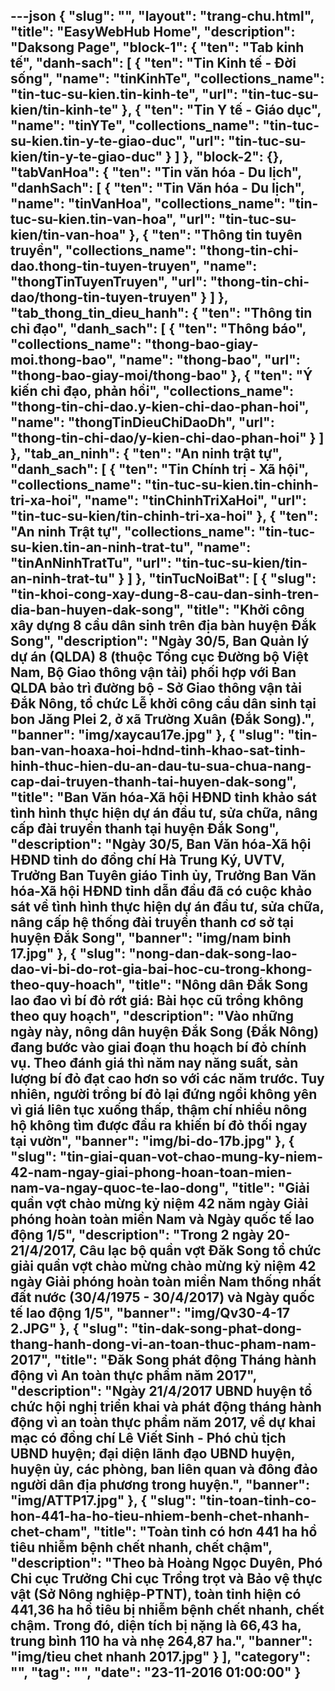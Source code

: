 ---json
{
    "slug": "",
    "layout": "trang-chu.html",
    "title": "EasyWebHub Home",
    "description": "Daksong Page",
    "block-1": {
        "ten": "Tab kinh tế",
        "danh-sach": [
            {
                "ten": "Tin Kinh tế - Đời sống",
                "name": "tinKinhTe",
                "collections_name": "tin-tuc-su-kien.tin-kinh-te",
                "url": "tin-tuc-su-kien/tin-kinh-te"
            },
            {
                "ten": "Tin Y tế - Giáo dục",
                "name": "tinYTe",
                "collections_name": "tin-tuc-su-kien.tin-y-te-giao-duc",
                "url": "tin-tuc-su-kien/tin-y-te-giao-duc"
            }
        ]
    },
    "block-2": {},
    "tabVanHoa": {
        "ten": "Tin văn hóa - Du lịch",
        "danhSach": [
            {
                "ten": "Tin Văn hóa - Du lịch",
                "name": "tinVanHoa",
                "collections_name": "tin-tuc-su-kien.tin-van-hoa",
                "url": "tin-tuc-su-kien/tin-van-hoa"
            },
            {
                "ten": "Thông tin tuyên truyền",
                "collections_name": "thong-tin-chi-dao.thong-tin-tuyen-truyen",
                "name": "thongTinTuyenTruyen",
                "url": "thong-tin-chi-dao/thong-tin-tuyen-truyen"
            }
        ]
    },
    "tab_thong_tin_dieu_hanh": {
        "ten": "Thông tin chỉ đạo",
        "danh_sach": [
            {
                "ten": "Thông báo",
                "collections_name": "thong-bao-giay-moi.thong-bao",
                "name": "thong-bao",
                "url": "thong-bao-giay-moi/thong-bao"
            },
            {
                "ten": "Ý kiến chỉ đạo, phản hồi",
                "collections_name": "thong-tin-chi-dao.y-kien-chi-dao-phan-hoi",
                "name": "thongTinDieuChiDaoDh",
                "url": "thong-tin-chi-dao/y-kien-chi-dao-phan-hoi"
            }
        ]
    },
    "tab_an_ninh": {
        "ten": "An ninh trật tự",
        "danh_sach": [
            {
                "ten": "Tin Chính trị - Xã hội",
                "collections_name": "tin-tuc-su-kien.tin-chinh-tri-xa-hoi",
                "name": "tinChinhTriXaHoi",
                "url": "tin-tuc-su-kien/tin-chinh-tri-xa-hoi"
            },
            {
                "ten": "An ninh Trật tự",
                "collections_name": "tin-tuc-su-kien.tin-an-ninh-trat-tu",
                "name": "tinAnNinhTratTu",
                "url": "tin-tuc-su-kien/tin-an-ninh-trat-tu"
            }
        ]
    },
    "tinTucNoiBat": [
        {
            "slug": "tin-khoi-cong-xay-dung-8-cau-dan-sinh-tren-dia-ban-huyen-dak-song",
            "title": "Khởi công xây dựng 8 cầu dân sinh trên địa bàn huyện Đắk Song",
            "description": "Ngày 30/5, Ban Quản lý dự án (QLDA) 8 (thuộc Tổng cục Đường bộ Việt Nam, Bộ Giao thông vận tải) phối hợp với Ban QLDA bảo trì đường bộ - Sở Giao thông vận tải Đắk Nông, tổ chức Lễ khởi công cầu dân sinh tại bon Jăng Plei 2, ở xã Trường Xuân (Đắk Song).",
            "banner": "img/xaycau17e.jpg"
        },
        {
            "slug": "tin-ban-van-hoaxa-hoi-hdnd-tinh-khao-sat-tinh-hinh-thuc-hien-du-an-dau-tu-sua-chua-nang-cap-dai-truyen-thanh-tai-huyen-dak-song",
            "title": "Ban Văn hóa-Xã hội HĐND tỉnh khảo sát tình hình thực hiện dự án đầu tư, sửa chữa, nâng cấp đài truyền thanh tại huyện Đắk Song",
            "description": "Ngày 30/5, Ban Văn hóa-Xã hội HĐND tỉnh do đồng chí Hà Trung Ký, UVTV, Trưởng Ban Tuyên giáo Tỉnh ủy, Trưởng Ban Văn hóa-Xã hội HĐND tỉnh dẫn đầu đã có cuộc khảo sát về tình hình thực hiện dự án đầu tư, sửa chữa, nâng cấp hệ thống đài truyền thanh cơ sở tại huyện Đắk Song",
            "banner": "img/nam binh 17.jpg"
        },
        {
            "slug": "nong-dan-dak-song-lao-dao-vi-bi-do-rot-gia-bai-hoc-cu-trong-khong-theo-quy-hoach",
            "title": "Nông dân Đắk Song lao đao vì bí đỏ rớt giá: Bài học cũ trồng không theo quy hoạch",
            "description": "Vào những ngày này, nông dân huyện Đắk Song (Đắk Nông) đang bước vào giai đoạn thu hoạch bí đỏ chính vụ. Theo đánh giá thì năm nay năng suất, sản lượng bí đỏ đạt cao hơn so với các năm trước. Tuy nhiên, người trồng bí đỏ lại đứng ngồi không yên vì giá liên tục xuống thấp, thậm chí nhiều nông hộ không tìm được đầu ra khiến bí đỏ thối ngay tại vườn",
            "banner": "img/bi-do-17b.jpg"
        },
        {
            "slug": "tin-giai-quan-vot-chao-mung-ky-niem-42-nam-ngay-giai-phong-hoan-toan-mien-nam-va-ngay-quoc-te-lao-dong",
            "title": "Giải quần vợt chào mừng kỷ niệm 42 năm ngày Giải phóng hoàn toàn miền Nam và Ngày quốc tế lao động 1/5",
            "description": "Trong 2 ngày 20-21/4/2017, Câu lạc bộ quần vợt Đăk Song tổ chức giải quần vợt chào mừng chào mừng kỷ niệm 42 ngày Giải phóng hoàn toàn miền Nam thống nhất đất nước (30/4/1975 - 30/4/2017) và Ngày quốc tế lao động 1/5",
            "banner": "img/Qv30-4-17 2.JPG"
        },
        {
            "slug": "tin-dak-song-phat-dong-thang-hanh-dong-vi-an-toan-thuc-pham-nam-2017",
            "title": "Đăk Song phát động Tháng hành động vì An toàn thực phẩm năm 2017",
            "description": "Ngày 21/4/2017 UBND huyện tổ chức hội nghị triển khai và phát động tháng hành động vì an toàn thực phẩm năm 2017, về dự khai mạc có đồng chí Lê Viết Sinh - Phó chủ tịch UBND huyện; đại diện lãnh đạo UBND huyện, huyện ủy, các phòng, ban liên quan và đông đảo người dân địa phương trong huyện.",
            "banner": "img/ATTP17.jpg"
        },
        {
            "slug": "tin-toan-tinh-co-hon-441-ha-ho-tieu-nhiem-benh-chet-nhanh-chet-cham",
            "title": "Toàn tỉnh có hơn 441 ha hồ tiêu nhiễm bệnh chết nhanh, chết chậm",
            "description": "Theo bà Hoàng Ngọc Duyên, Phó Chi cục Trưởng Chi cục Trồng trọt và Bảo vệ thực vật (Sở Nông nghiệp-PTNT), toàn tỉnh hiện có 441,36 ha hồ tiêu bị nhiễm bệnh chết nhanh, chết chậm. Trong đó, diện tích bị nặng là 66,43 ha, trung bình 110 ha và nhẹ 264,87 ha.",
            "banner": "img/tieu chet nhanh 2017.jpg"
        }
    ],
    "category": "",
    "tag": "",
    "date": "23-11-2016 01:00:00"
}
---
